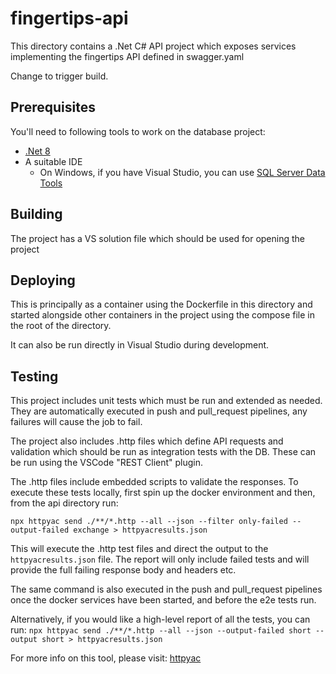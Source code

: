 # fingertips-api

This directory contains a .Net C# API project which exposes services implementing the fingertips API defined in swagger.yaml

Change to trigger build.

## Prerequisites

You'll need to following tools to work on the database project:

- [.Net 8](https://dotnet.microsoft.com/en-us/download/dotnet/8.0)
- A suitable IDE
  - On Windows, if you have Visual Studio, you can use [SQL Server Data Tools](https://learn.microsoft.com/en-us/sql/ssdt/sql-server-data-tools)

## Building

The project has a VS solution file which should be used for opening the project

## Deploying

This is principally as a container using the Dockerfile in this directory and started alongside other containers in the project using the compose file in the root of the directory.

It can also be run directly in Visual Studio during development.

## Testing

This project includes unit tests which must be run and extended as needed. They are automatically executed in push and pull_request pipelines, any failures will cause the job to fail.

The project also includes .http files which define API requests and validation which should be run as integration tests with the DB. These can be run using the VSCode "REST Client" plugin.

The .http files include embedded scripts to validate the responses. To execute these tests locally, first spin up the docker environment and then, from the api directory run:

`npx httpyac send ./**/*.http --all --json --filter only-failed --output-failed exchange > httpyacresults.json`

This will execute the .http test files and direct the output to the `httpyacresults.json` file. The report will only include failed tests
and will provide the full failing response body and headers etc.

The same command is also executed in the push and pull_request pipelines once the docker services have been started, and before the e2e tests run.

Alternatively, if you would like a high-level report of all the tests, you can run:
`npx httpyac send ./**/*.http --all --json --output-failed short --output short > httpyacresults.json`

For more info on this tool, please visit: [httpyac](https://www.npmjs.com/package/httpyac)
